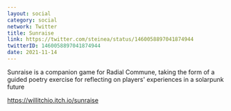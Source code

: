 ```yaml
---
layout: social
category: social
network: Twitter
title: Sunraise
link: https://twitter.com/steinea/status/1460058897041874944
twitterID: 1460058897041874944
date: 2021-11-14
---
```


Sunraise is a companion game for Radial Commune, taking the form of a guided poetry exercise for reflecting on players' experiences in a solarpunk future

<https://willitchio.itch.io/sunraise>
